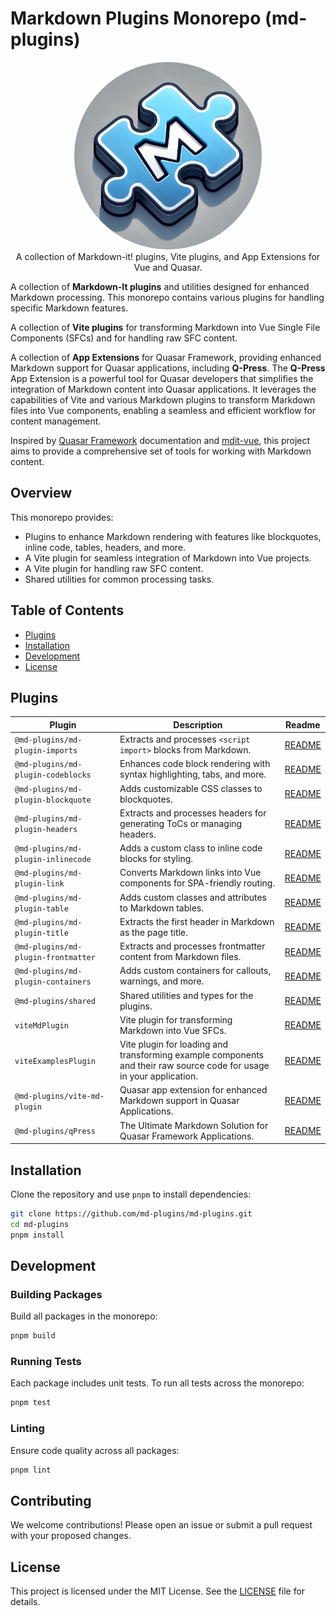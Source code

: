 # Markdown Plugins Monorepo (md-plugins)

<p align="center">
<a href="https://github.com/md-plugins/md-plugins">
  <img src="https://raw.githubusercontent.com/md-plugins/md-plugins/refs/heads/main/media/markdown-1024x1024.png" alt="md-plugins - Collection of Markdown-it! plugins for Vue and Quasar" width="300" style="border-radius: 50%;">
</a>
<br>
A collection of Markdown-it! plugins, Vite plugins, and App Extensions for Vue and Quasar.
</p>

A collection of **Markdown-It plugins** and utilities designed for enhanced Markdown processing. This monorepo contains various plugins for handling specific Markdown features.

A collection of **Vite plugins** for transforming Markdown into Vue Single File Components (SFCs) and for handling raw SFC content.

A collection of **App Extensions** for Quasar Framework, providing enhanced Markdown support for Quasar applications, including **Q-Press**. The **Q-Press** App Extension is a powerful tool for Quasar developers that simplifies the integration of Markdown content into Quasar applications. It leverages the capabilities of Vite and various Markdown plugins to transform Markdown files into Vue components, enabling a seamless and efficient workflow for content management.

Inspired by [Quasar Framework](https://quasar.dev) documentation and [mdit-vue](https://github.com/mdit-vue/mdit-vue), this project aims to provide a comprehensive set of tools for working with Markdown content.

## Overview

This monorepo provides:

- Plugins to enhance Markdown rendering with features like blockquotes, inline code, tables, headers, and more.
- A Vite plugin for seamless integration of Markdown into Vue projects.
- A Vite plugin for handling raw SFC content.
- Shared utilities for common processing tasks.

## Table of Contents

- [Plugins](#plugins)
- [Installation](#installation)
- [Development](#development)
- [License](#license)

## Plugins

| Plugin                              | Description                                                                                                          | Readme                                             |
| ----------------------------------- | -------------------------------------------------------------------------------------------------------------------- | -------------------------------------------------- |
| `@md-plugins/md-plugin-imports`     | Extracts and processes `<script import>` blocks from Markdown.                                                       | [README](packages/md-plugin-imports/README.md)     |
| `@md-plugins/md-plugin-codeblocks`  | Enhances code block rendering with syntax highlighting, tabs, and more.                                              | [README](packages/md-plugin-codeblocks/README.md)  |
| `@md-plugins/md-plugin-blockquote`  | Adds customizable CSS classes to blockquotes.                                                                        | [README](packages/md-plugin-blockquote/README.md)  |
| `@md-plugins/md-plugin-headers`     | Extracts and processes headers for generating ToCs or managing headers.                                              | [README](packages/md-plugin-headers/README.md)     |
| `@md-plugins/md-plugin-inlinecode`  | Adds a custom class to inline code blocks for styling.                                                               | [README](packages/md-plugin-inlinecode/README.md)  |
| `@md-plugins/md-plugin-link`        | Converts Markdown links into Vue components for SPA-friendly routing.                                                | [README](packages/md-plugin-link/README.md)        |
| `@md-plugins/md-plugin-table`       | Adds custom classes and attributes to Markdown tables.                                                               | [README](packages/md-plugin-table/README.md)       |
| `@md-plugins/md-plugin-title`       | Extracts the first header in Markdown as the page title.                                                             | [README](packages/md-plugin-title/README.md)       |
| `@md-plugins/md-plugin-frontmatter` | Extracts and processes frontmatter content from Markdown files.                                                      | [README](packages/md-plugin-frontmatter/README.md) |
| `@md-plugins/md-plugin-containers`  | Adds custom containers for callouts, warnings, and more.                                                             | [README](packages/md-plugin-containers/README.md)  |
| `@md-plugins/shared`                | Shared utilities and types for the plugins.                                                                          | [README](packages/shared/README.md)                |
| `viteMdPlugin`                      | Vite plugin for transforming Markdown into Vue SFCs.                                                                 | [README](packages/viteMdPlugin/README.md)          |
| `viteExamplesPlugin`                | Vite plugin for loading and transforming example components and their raw source code for usage in your application. | [README](packages/viteExamplesPlugin/README.md)    |
| `@md-plugins/vite-md-plugin`        | Quasar app extension for enhanced Markdown support in Quasar Applications.                                           | [README](packages/viteMdPluginAppExt/README.md)    |
| `@md-plugins/qPress`                | The Ultimate Markdown Solution for Quasar Framework Applications.                                                    | [README](packages/qPress/README.md)                |

## Installation

Clone the repository and use `pnpm` to install dependencies:

```bash
git clone https://github.com/md-plugins/md-plugins.git
cd md-plugins
pnpm install
```

## Development

### Building Packages

Build all packages in the monorepo:

```bash
pnpm build
```

### Running Tests

Each package includes unit tests. To run all tests across the monorepo:

```bash
pnpm test
```

### Linting

Ensure code quality across all packages:

```bash
pnpm lint
```

## Contributing

We welcome contributions! Please open an issue or submit a pull request with your proposed changes.

## License

This project is licensed under the MIT License. See the [LICENSE](LICENSE.md) file for details.
